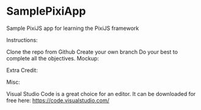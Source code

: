 # SamplePixiApp
Sample PixiJS app for learning the PixiJS framework

Instructions:

Clone the repo from Github
Create your own branch
Do your best to complete all the objectives.
Mockup:

Extra Credit:


Misc:

Visual Studio Code is a great choice for an editor. It can be downloaded for free here: https://code.visualstudio.com/
